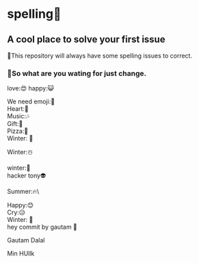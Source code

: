 # spelling💎
## A cool place to solve your first issue 
🎁This repository will always have some spelling issues to correct. 
### 🍕So what are you wating for just change.
love:😍
happy:😺


We need emoji:🙂\
Heart:💖\
Music:🎶\
Gift:🎁\
Pizza:🍕\
Winter: 🥶


Winter:☃️

winter:🥶 \
hacker
tony👽

Summer:🔥\

Happy:😊 \
Cry:😥 \
Winter: 🥶\
hey commit by gautam 🧨


Gautam
Dalal

Min HUllk 

